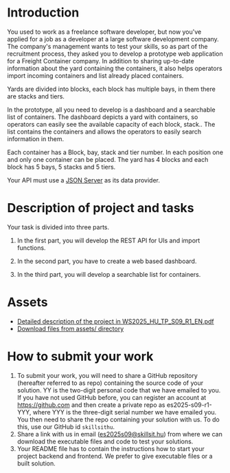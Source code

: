 # Introduction
You used to work as a freelance software developer, but now you've applied for a job as a developer at a large software development company. The company's management wants to test your skills, so as part of the recruitment process, they asked you to develop a prototype web application for a Freight Container company. In addition to sharing up-to-date information about the yard containing the containers, it also helps operators import incoming containers and list already placed containers.

Yards are divided into blocks, each block has multiple bays, in them there are stacks and tiers.

In the prototype, all you need to develop is a dashboard and a searchable list of containers. The dashboard depicts a yard with containers, so operators can easily see the available capacity of each block, stack.. The list contains the containers and allows the operators to easily search information in them.

Each container has a Block, bay, stack and tier number. In each position one and only one container can be placed. The yard has 4 blocks and each block has 5 bays, 5 stacks and 5 tiers.

Your API must use a [JSON Server](https://github.com/typicode/json-server) as its data provider.

# Description of project and tasks

Your task is divided into three parts.

1. In the first part, you will develop the REST API for UIs and import functions.

2. In the second part, you have to create a web based dashboard.

3. In the third part, you will develop a searchable list for containers.

# Assets

- [Detailed description of the project in WS2025_HU_TP_S09_R1_EN.pdf](https://github.com/skillsit-hu/es2025-s09-hu-r1/blob/main/assets/WS2025_HU_TP_S09_R1_EN.pdf)
- [Download files from assets/ directory](https://github.com/skillsit-hu/es2025-s09-hu-r1/tree/main/assets)

# How to submit your work

1. To submit your work, you will need to share a GitHub repository (hereafter referred to as repo) containing the source code of your solution. YY is the two-digit personal code that we have emailed to you. If you have not used GitHub before, you can register an account at https://github.com and then create a private repo as es2025-s09-r1-YYY, where YYY is the three-digit serial number we have emailed you. You then need to share the repo containing your solution with us. To do this, use our GitHub id `skillsithu`.
2. Share a link with us in email (es2025s09@skillsit.hu) from where we can download the executable files and code to test your solutions.
3. Your README file has to contain the instructions how to start your project backend and frontend. We prefer to give executable files or a built solution.
